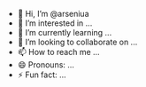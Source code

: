 - 👋 Hi, I’m @arseniua
- 👀 I’m interested in ...
- 🌱 I’m currently learning ...
- 💞️ I’m looking to collaborate on ...
- 📫 How to reach me ...
- 😄 Pronouns: ...
- ⚡ Fun fact: ...

<!---
arseniua/arseniua is a ✨ special ✨ repository because its `README.md` (this file) appears on your GitHub profile.
You can click the Preview link to take a look at your changes.
--->
